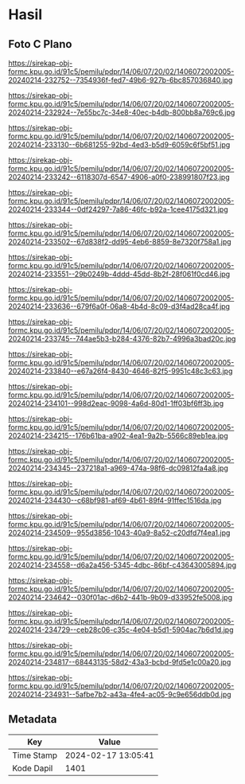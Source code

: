 # Hasil

## Foto C Plano

https://sirekap-obj-formc.kpu.go.id/91c5/pemilu/pdpr/14/06/07/20/02/1406072002005-20240214-232752--7354936f-fed7-49b6-927b-6bc857036840.jpg

https://sirekap-obj-formc.kpu.go.id/91c5/pemilu/pdpr/14/06/07/20/02/1406072002005-20240214-232924--7e55bc7c-34e8-40ec-b4db-800bb8a769c6.jpg

https://sirekap-obj-formc.kpu.go.id/91c5/pemilu/pdpr/14/06/07/20/02/1406072002005-20240214-233130--6b681255-92bd-4ed3-b5d9-6059c6f5bf51.jpg

https://sirekap-obj-formc.kpu.go.id/91c5/pemilu/pdpr/14/06/07/20/02/1406072002005-20240214-233242--6118307d-6547-4906-a0f0-238991807f23.jpg

https://sirekap-obj-formc.kpu.go.id/91c5/pemilu/pdpr/14/06/07/20/02/1406072002005-20240214-233344--0df24297-7a86-46fc-b92a-1cee4175d321.jpg

https://sirekap-obj-formc.kpu.go.id/91c5/pemilu/pdpr/14/06/07/20/02/1406072002005-20240214-233502--67d838f2-dd95-4eb6-8859-8e7320f758a1.jpg

https://sirekap-obj-formc.kpu.go.id/91c5/pemilu/pdpr/14/06/07/20/02/1406072002005-20240214-233551--29b0249b-4ddd-45dd-8b2f-28f061f0cd46.jpg

https://sirekap-obj-formc.kpu.go.id/91c5/pemilu/pdpr/14/06/07/20/02/1406072002005-20240214-233636--679f6a0f-06a8-4b4d-8c09-d3f4ad28ca4f.jpg

https://sirekap-obj-formc.kpu.go.id/91c5/pemilu/pdpr/14/06/07/20/02/1406072002005-20240214-233745--744ae5b3-b284-4376-82b7-4996a3bad20c.jpg

https://sirekap-obj-formc.kpu.go.id/91c5/pemilu/pdpr/14/06/07/20/02/1406072002005-20240214-233840--e67a26f4-8430-4646-82f5-9951c48c3c63.jpg

https://sirekap-obj-formc.kpu.go.id/91c5/pemilu/pdpr/14/06/07/20/02/1406072002005-20240214-234101--998d2eac-9098-4a6d-80d1-1ff03bf6ff3b.jpg

https://sirekap-obj-formc.kpu.go.id/91c5/pemilu/pdpr/14/06/07/20/02/1406072002005-20240214-234215--176b61ba-a902-4ea1-9a2b-5566c89eb1ea.jpg

https://sirekap-obj-formc.kpu.go.id/91c5/pemilu/pdpr/14/06/07/20/02/1406072002005-20240214-234345--237218a1-a969-474a-98f6-dc09812fa4a8.jpg

https://sirekap-obj-formc.kpu.go.id/91c5/pemilu/pdpr/14/06/07/20/02/1406072002005-20240214-234430--c68bf981-af69-4b61-89f4-91ffec1516da.jpg

https://sirekap-obj-formc.kpu.go.id/91c5/pemilu/pdpr/14/06/07/20/02/1406072002005-20240214-234509--955d3856-1043-40a9-8a52-c20dfd7f4ea1.jpg

https://sirekap-obj-formc.kpu.go.id/91c5/pemilu/pdpr/14/06/07/20/02/1406072002005-20240214-234558--d6a2a456-5345-4dbc-86bf-c43643005894.jpg

https://sirekap-obj-formc.kpu.go.id/91c5/pemilu/pdpr/14/06/07/20/02/1406072002005-20240214-234642--030f01ac-d6b2-441b-9b09-d33952fe5008.jpg

https://sirekap-obj-formc.kpu.go.id/91c5/pemilu/pdpr/14/06/07/20/02/1406072002005-20240214-234729--ceb28c06-c35c-4e04-b5d1-5904ac7b6d1d.jpg

https://sirekap-obj-formc.kpu.go.id/91c5/pemilu/pdpr/14/06/07/20/02/1406072002005-20240214-234817--68443135-58d2-43a3-bcbd-9fd5e1c00a20.jpg

https://sirekap-obj-formc.kpu.go.id/91c5/pemilu/pdpr/14/06/07/20/02/1406072002005-20240214-234931--5afbe7b2-a43a-4fe4-ac05-9c9e656ddb0d.jpg


## Metadata

| Key        | Value               |
| ---------- | ------------------- |
| Time Stamp | 2024-02-17 13:05:41 |
| Kode Dapil | 1401                |



